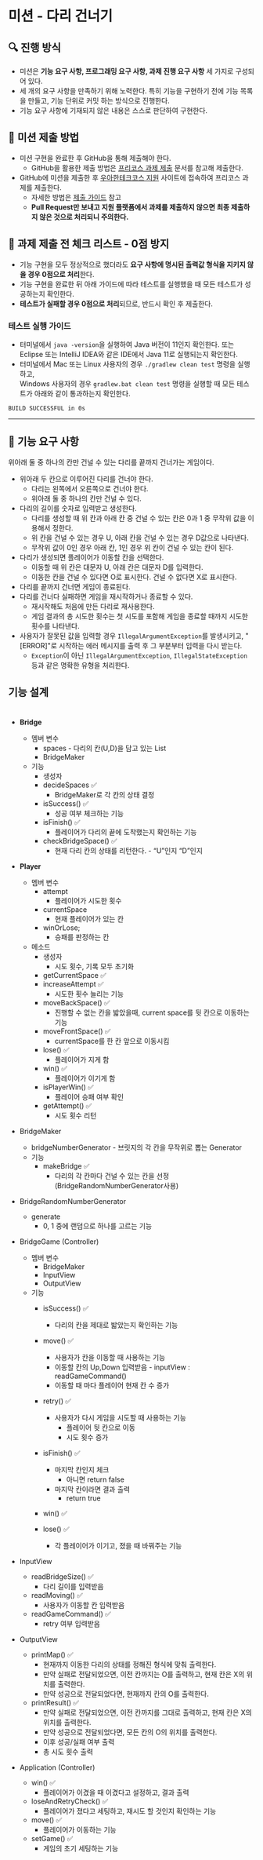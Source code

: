 # 미션 - 다리 건너기

## 🔍 진행 방식

- 미션은 **기능 요구 사항, 프로그래밍 요구 사항, 과제 진행 요구 사항** 세 가지로 구성되어 있다.
- 세 개의 요구 사항을 만족하기 위해 노력한다. 특히 기능을 구현하기 전에 기능 목록을 만들고, 기능 단위로 커밋 하는 방식으로 진행한다.
- 기능 요구 사항에 기재되지 않은 내용은 스스로 판단하여 구현한다.

## 📮 미션 제출 방법

- 미션 구현을 완료한 후 GitHub을 통해 제출해야 한다.
    - GitHub을 활용한 제출 방법은 [프리코스 과제 제출](https://github.com/woowacourse/woowacourse-docs/tree/master/precourse) 문서를 참고해
      제출한다.
- GitHub에 미션을 제출한 후 [우아한테크코스 지원](https://apply.techcourse.co.kr) 사이트에 접속하여 프리코스 과제를 제출한다.
    - 자세한 방법은 [제출 가이드](https://github.com/woowacourse/woowacourse-docs/tree/master/precourse#제출-가이드) 참고
    - **Pull Request만 보내고 지원 플랫폼에서 과제를 제출하지 않으면 최종 제출하지 않은 것으로 처리되니 주의한다.**

## 🚨 과제 제출 전 체크 리스트 - 0점 방지

- 기능 구현을 모두 정상적으로 했더라도 **요구 사항에 명시된 출력값 형식을 지키지 않을 경우 0점으로 처리**한다.
- 기능 구현을 완료한 뒤 아래 가이드에 따라 테스트를 실행했을 때 모든 테스트가 성공하는지 확인한다.
- **테스트가 실패할 경우 0점으로 처리**되므로, 반드시 확인 후 제출한다.

### 테스트 실행 가이드

- 터미널에서 `java -version`을 실행하여 Java 버전이 11인지 확인한다. 또는 Eclipse 또는 IntelliJ IDEA와 같은 IDE에서 Java 11로 실행되는지 확인한다.
- 터미널에서 Mac 또는 Linux 사용자의 경우 `./gradlew clean test` 명령을 실행하고,   
  Windows 사용자의 경우  `gradlew.bat clean test` 명령을 실행할 때 모든 테스트가 아래와 같이 통과하는지 확인한다.

```
BUILD SUCCESSFUL in 0s
```

---

## 🚀 기능 요구 사항
위아래 둘 중 하나의 칸만 건널 수 있는 다리를 끝까지 건너가는 게임이다.
- 위아래 두 칸으로 이루어진 다리를 건너야 한다.
  - 다리는 왼쪽에서 오른쪽으로 건너야 한다.
  - 위아래 둘 중 하나의 칸만 건널 수 있다.
- 다리의 길이를 숫자로 입력받고 생성한다.
  - 다리를 생성할 때 위 칸과 아래 칸 중 건널 수 있는 칸은 0과 1 중 무작위 값을 이용해서 정한다.
  - 위 칸을 건널 수 있는 경우 U, 아래 칸을 건널 수 있는 경우 D값으로 나타낸다.
  - 무작위 값이 0인 경우 아래 칸, 1인 경우 위 칸이 건널 수 있는 칸이 된다.
- 다리가 생성되면 플레이어가 이동할 칸을 선택한다.
  - 이동할 때 위 칸은 대문자 U, 아래 칸은 대문자 D를 입력한다.
  - 이동한 칸을 건널 수 있다면 O로 표시한다. 건널 수 없다면 X로 표시한다.
- 다리를 끝까지 건너면 게임이 종료된다.
- 다리를 건너다 실패하면 게임을 재시작하거나 종료할 수 있다.
  - 재시작해도 처음에 만든 다리로 재사용한다.
  - 게임 결과의 총 시도한 횟수는 첫 시도를 포함해 게임을 종료할 때까지 시도한 횟수를 나타낸다.
- 사용자가 잘못된 값을 입력할 경우 `IllegalArgumentException`를 발생시키고, "[ERROR]"로 시작하는 에러 메시지를 출력 후 그 부분부터 입력을 다시 받는다.
  - `Exception`이 아닌 `IllegalArgumentException`, `IllegalStateException` 등과 같은 명확한 유형을 처리한다.


##  기능 설계
# 

- **Bridge**
  - 멤버 변수
    - spaces - 다리의 칸(U,D)을 담고 있는 List
    - BridgeMaker
  - 기능
    - 생성자
    - decideSpaces ✅
      - BridgeMaker로 각 칸의 상태 결정
    - isSuccess() ✅
      - 성공 여부 체크하는 기능
    - isFinish() ✅
      - 플레이어가 다리의 끝에 도착했는지 확인하는 기능
    - checkBridgeSpace() ✅
      - 현재 다리 칸의 상태를 리턴한다. - “U”인지 “D”인지

- **Player**
  - 멤버 변수
    - attempt
      - 플레이어가 시도한 횟수
    - currentSpace
      - 현재 플레이어가 있는 칸
    - winOrLose;
      - 승패를 판정하는 칸
  - 메소드
    - 생성자
      - 시도 횟수, 기록 모두 초기화
    - getCurrentSpace ✅
    - increaseAttempt ✅
      - 시도한 횟수 늘리는 기능
    - moveBackSpace() ✅
      - 진행할 수 없는 칸을 밟았을때, current space를 뒷 칸으로 이동하는 기능
    - moveFrontSpace() ✅
      - currentSpace를 한 칸 앞으로 이동시킴
    - lose() ✅
      - 플레이어가 지게 함
    - win() ✅
      - 플레이어가 이기게 함
    - isPlayerWin() ✅
      - 플레이어 승패 여부 확인
    - getAttempt() ✅
      - 시도 횟수 리턴

- BridgeMaker
  - bridgeNumberGenerator - 브릿지의 각 칸을 무작위로 뽑는 Generator
  - 기능
    - makeBridge ✅
      - 다리의 각 칸마다 건널 수 있는 칸을 선정(BridgeRandomNumberGenerator사용)

- BridgeRandomNumberGenerator
  - generate
    - 0, 1 중에 랜덤으로 하나를 고르는 기능

- BridgeGame (Controller)
  - 멤버 변수
    - BridgeMaker
    - InputView
    - OutputView
  - 기능
    - isSuccess() ✅
      - 다리의 칸을 제대로 밟았는지 확인하는 기능

    - move() ✅
      - 사용자가 칸을 이동할 때 사용하는 기능
      - 이동할 칸의 Up,Down 입력받음 - inputView : readGameCommand()
      - 이동할 때 마다 플레이어 현재 칸 수 증가

    - retry() ✅
      - 사용자가 다시 게임을 시도할 때 사용하는 기능
        - 플레이어 뒷 칸으로 이동
        - 시도 횟수 증가

    - isFinish() ✅
      - 마지막 칸인지 체크
        - 아니면 return false
      - 마지막 칸이라면 결과 출력
        - return true

    - win() ✅ 
    - lose() ✅
      - 각 플레이어가 이기고, 졌을 때 바꿔주는 기능

- InputView
  - readBridgeSize() ✅
    - 다리 길이를 입력받음
  - readMoving() ✅
    - 사용자가 이동할 칸 입력받음
  - readGameCommand() ✅
    - retry 여부 입력받음

- OutputView
  - printMap() ✅
    - 현재까지 이동한 다리의 상태를 정해진 형식에 맞춰 출력한다.
    - 만약 실패로 전달되었으면, 이전 칸까지는 O를 출력하고, 현재 칸은 X의 위치를 출력한다.
    - 만약 성공으로 전달되었다면, 현재까지 칸의 O를 출력한다.
  - printResult() ✅
    - 만약 실패로 전달되었으면, 이전 칸까지를 그대로 출력하고, 현재 칸은 X의 위치를 출력한다.
    - 만약 성공으로 전달되었다면, 모든 칸의 O의 위치를 출력한다.
    - 이후 성공/실패 여부 출력
    - 총 시도 횟수 출력

- Application (Controller)
  - win() ✅
    - 플레이어가 이겼을 때 이겼다고 설정하고, 결과 출력
  - loseAndRetryCheck() ✅
    - 플레이어가 졌다고 세팅하고, 재시도 할 것인지 확인하는 기능
  - move() ✅
    - 플레이어가 이동하는 기능
  - setGame() ✅
    - 게임의 초기 세팅하는 기능